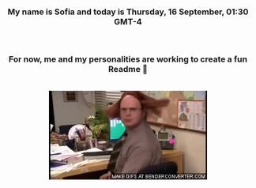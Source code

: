 


<div align="center">
<h3 >My name is Sofia and today is Thursday, 16 September, 01:30 GMT-4</h3><br>
<h3 >For now, me and my personalities are working to create a fun Readme 👋
</h3><br>
<img src='img/dwight.gif' alt='working...'/>
</div>
